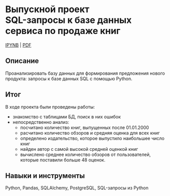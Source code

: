 # Выпускной проект<br>SQL-запросы к базе данных сервиса по продаже книг

[IPYNB](https://github.com/AlievRust/Portfolio/blob/main/%D0%AF%D0%9F.%20%D0%92%D1%8B%D0%BF%D1%83%D1%81%D0%BA%D0%BD%D0%BE%D0%B9%20%D0%BF%D1%80%D0%BE%D0%B5%D0%BA%D1%82%20SQL.%20%D0%90%D0%BD%D0%B0%D0%BB%D0%B8%D0%B7%20%D0%B1%D0%B0%D0%B7%D1%8B%20%D0%B4%D0%B0%D0%BD%D0%BD%D1%8B%D1%85%20%D0%BA%D0%BD%D0%B8%D0%B3/books_db_analysis_SQL.ipynb) | [PDF](https://github.com/AlievRust/Portfolio/blob/main/%D0%AF%D0%9F.%20%D0%92%D1%8B%D0%BF%D1%83%D1%81%D0%BA%D0%BD%D0%BE%D0%B9%20%D0%BF%D1%80%D0%BE%D0%B5%D0%BA%D1%82%20SQL.%20%D0%90%D0%BD%D0%B0%D0%BB%D0%B8%D0%B7%20%D0%B1%D0%B0%D0%B7%D1%8B%20%D0%B4%D0%B0%D0%BD%D0%BD%D1%8B%D1%85%20%D0%BA%D0%BD%D0%B8%D0%B3/books_db_analysis_SQL.pdf)

## Описание  

Проанализировать базу данных для формирования предложения нового продукта: запросы к базе данных SQL с помощью Python.

## Итог  

В ходе проекта были проведены работы:
* знакомство с таблицами БД, поиск в них ошибок
* непосредственно анализ:
  - посчитано количество книг, выпущенных после 01.01.2000
  - расчитано количество обзоров и средняя оценка для всех книг
  - определено издательство, которое выпустило наибольшее число книг
  - найден автор с самой высокой средней оценкой книг
  - вычислено среднее количество обзоров от пользователей, которые поставили больше 48 оценок.

## Навыки и инструменты  

Python, Pandas, SQLAlchemy, PostgreSQL, SQL-запросы из Python
